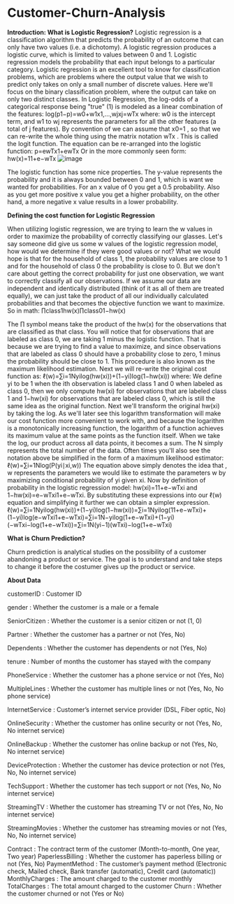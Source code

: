 # Customer-Churn-Analysis
**Introduction: What is Logistic Regression?**
Logistic regression is a classification algorithm that predicts the probability of an outcome that can only have two values (i.e. a dichotomy). A logistic regression produces a logistic curve, which is limited to values between 0 and 1. Logistic regression models the probability that each input belongs to a particular category.
Logistic regression is an excellent tool to know for classification problems, which are problems where the output value that we wish to predict only takes on only a small number of discrete values. Here we'll focus on the binary classification problem, where the output can take on only two distinct classes.
In Logistic Regression, the log-odds of a categorical response being "true" (1) is modeled as a linear combination of the features:
log(p1−p)=w0+w1x1,...,wjxj=wTx 
where:
w0  is the intercept term, and  w1  to  wj  represents the parameters for all the other features (a total of j features).
By convention of we can assume that  x0=1 , so that we can re-write the whole thing using the matrix notation  wTx .
This is called the logit function. The equation can be re-arranged into the logistic function:
p=ewTx1+ewTx 
Or in the more commonly seen form:
hw(x)=11+e−wTx
![image](https://github.com/Alisyed098/Customer-Churn-Anallysis/assets/134094832/13727cfc-4ebd-46f0-9b01-1d49942876c5)

The logistic function has some nice properties. The y-value represents the probability and it is always bounded between 0 and 1, which is want we wanted for probabilities. For an x value of 0 you get a 0.5 probability. Also as you get more positive x value you get a higher probability, on the other hand, a more negative x value results in a lower probability.

**Defining the cost function for Logistic Regression**

When utilizing logistic regression, we are trying to learn the w values in order to maximize the probability of correctly classifying our glasses. Let's say someone did give us some w values of the logistic regression model, how would we determine if they were good values or not? What we would hope is that for the household of class 1, the probability values are close to 1 and for the household of class 0 the probability is close to 0.
But we don't care about getting the correct probability for just one observation, we want to correctly classify all our observations. If we assume our data are independent and identically distributed (think of it as all of them are treated equally), we can just take the product of all our individually calculated probabilities and that becomes the objective function we want to maximize. So in math:
∏class1hw(x)∏class01−hw(x)

The ∏ symbol means take the product of the hw(x) for the observations that are classified as that class. You will notice that for observations that are labeled as class 0, we are taking 1 minus the logistic function. That is because we are trying to find a value to maximize, and since observations that are labeled as class 0 should have a probability close to zero, 1 minus the probability should be close to 1. This procedure is also known as the maximum likelihood estimation.
Next we will re-write the original cost function as:
ℓ(w)=∑i=1Nyilog(hw(xi))+(1−yi)log(1−hw(xi))
where:
We define yi to be 1 when the ith observation is labeled class 1 and 0 when labeled as class 0, then we only compute hw(xi) for observations that are labeled class 1 and 1−hw(xi) for observations that are labeled class 0, which is still the same idea as the original function.
Next we'll transform the original hw(xi) by taking the log. As we'll later see this logarithm transformation will make our cost function more convenient to work with, and because the logarithm is a monotonically increasing function, the logarithm of a function achieves its maximum value at the same points as the function itself. When we take the log, our product across all data points, it becomes a sum.
The N simply represents the total number of the data.
Often times you'll also see the notation above be simplified in the form of a maximum likelihood estimator:
ℓ(w)=∑i=1Nlog(P(yi∣xi,w))
The equation above simply denotes the idea that , w represents the parameters we would like to estimate the parameters w by maximizing conditional probability of yi given xi.
Now by definition of probability in the logistic regression model:
hw(xi)=11+e−wTxi and 1−hw(xi)=e−wTxi1+e−wTxi.
By substituting these expressions into our ℓ(w) equation and simplifying it further we can obtain a simpler expression.
ℓ(w)=∑i=1Nyilog(hw(xi))+(1−yi)log(1−hw(xi))=∑i=1Nyilog(11+e−wTxi)+(1−yi)log(e−wTxi1+e−wTxi)=∑i=1N−yilog(1+e−wTxi)+(1−yi)(−wTxi−log(1+e−wTxi))=∑i=1N(yi−1)(wTxi)−log(1+e−wTxi)

**What is Churn Prediction?**

Churn prediction is analytical studies on the possibility of a customer abandoning a product or service. The goal is to understand and take steps to change it before the costumer gives up the product or service.

**About Data**

customerID : Customer ID

gender : Whether the customer is a male or a female

SeniorCitizen : Whether the customer is a senior citizen or not (1, 0)

Partner : Whether the customer has a partner or not (Yes, No)

Dependents : Whether the customer has dependents or not (Yes, No)

tenure : Number of months the customer has stayed with the company

PhoneService : Whether the customer has a phone service or not (Yes, No)

MultipleLines : Whether the customer has multiple lines or not (Yes, No, No phone service)


InternetService : Customer’s internet service provider (DSL, Fiber optic, No)

OnlineSecurity : Whether the customer has online security or not (Yes, No, No internet service)

OnlineBackup : Whether the customer has online backup or not (Yes, No, No internet service)

DeviceProtection : Whether the customer has device protection or not (Yes, No, No internet service)

TechSupport : Whether the customer has tech support or not (Yes, No, No internet service)

StreamingTV : Whether the customer has streaming TV or not (Yes, No, No internet service)

StreamingMovies : Whether the customer has streaming movies or not (Yes, No, No internet service)

Contract : The contract term of the customer (Month-to-month, One year, Two year)
PaperlessBilling : Whether the customer has paperless billing or not (Yes, No)
PaymentMethod : The customer’s payment method (Electronic check, Mailed check, Bank transfer (automatic), Credit card (automatic))
MonthlyCharges : The amount charged to the customer monthly
TotalCharges : The total amount charged to the customer
Churn : Whether the customer churned or not (Yes or No)

